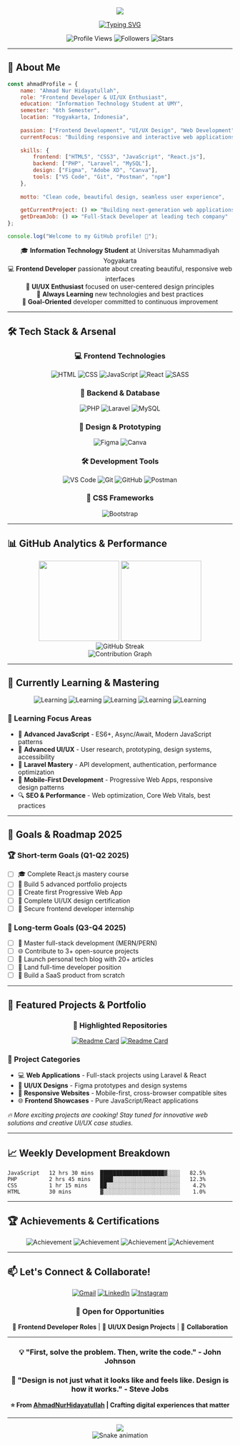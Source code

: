 <div align="center">
  <img src="https://capsule-render.vercel.app/api?type=waving&color=gradient&customColorList=0,2,2,5,30&height=300&section=header&text=Ahmad%20Nur%20Hidayatullah&fontSize=50&fontColor=ffffff&animation=fadeIn&fontAlignY=38&desc=Frontend%20Developer%20%26%20UI/UX%20Enthusiast&descAlignY=51&descAlign=62" />
</div>

<div align="center">
  
[![Typing SVG](https://readme-typing-svg.herokuapp.com?font=Fira+Code&weight=600&size=24&pause=1000&color=00D9FF&center=true&vCenter=true&width=800&lines=🚀+Building+Amazing+Web+Experiences;💻+Frontend+Developer+%26+UI%2FUX+Designer;🎨+Crafting+Beautiful+User+Interfaces;🌟+Always+Learning+New+Technologies;📱+Mobile-First+Responsive+Design)](https://git.io/typing-svg)

</div>

<div align="center">
  <img src="https://komarev.com/ghpvc/?username=AhmadNurHidayatullah&color=00d9ff&style=for-the-badge&label=Profile+Views" alt="Profile Views" />
  <img src="https://img.shields.io/github/followers/AhmadNurHidayatullah?color=00d9ff&style=for-the-badge&label=Followers" alt="Followers" />
  <img src="https://img.shields.io/github/stars/AhmadNurHidayatullah?color=00d9ff&style=for-the-badge&label=Stars" alt="Stars" />
</div>

---

## 🚀 About Me

```javascript
const ahmadProfile = {
    name: "Ahmad Nur Hidayatullah",
    role: "Frontend Developer & UI/UX Enthusiast",
    education: "Information Technology Student at UMY",
    semester: "6th Semester",
    location: "Yogyakarta, Indonesia",
    
    passion: ["Frontend Development", "UI/UX Design", "Web Development"],
    currentFocus: "Building responsive and interactive web applications",
    
    skills: {
        frontend: ["HTML5", "CSS3", "JavaScript", "React.js"],
        backend: ["PHP", "Laravel", "MySQL"],
        design: ["Figma", "Adobe XD", "Canva"],
        tools: ["VS Code", "Git", "Postman", "npm"]
    },
    
    motto: "Clean code, beautiful design, seamless user experience",
    
    getCurrentProject: () => "Building next-generation web applications",
    getDreamJob: () => "Full-Stack Developer at leading tech company"
};

console.log("Welcome to my GitHub profile! 🎉");
```

<div align="center">
  
🎓 **Information Technology Student** at Universitas Muhammadiyah Yogyakarta  
💻 **Frontend Developer** passionate about creating beautiful, responsive web interfaces  
🎨 **UI/UX Enthusiast** focused on user-centered design principles  
🌱 **Always Learning** new technologies and best practices  
🚀 **Goal-Oriented** developer committed to continuous improvement

</div>

---

## 🛠️ Tech Stack & Arsenal

<div align="center">

### 💻 Frontend Technologies
![HTML](https://img.shields.io/badge/HTML5-E34F26?style=for-the-badge&logo=html5&logoColor=white)
![CSS](https://img.shields.io/badge/CSS3-1572B6?style=for-the-badge&logo=css3&logoColor=white)
![JavaScript](https://img.shields.io/badge/JavaScript-F7DF1E?style=for-the-badge&logo=javascript&logoColor=black)
![React](https://img.shields.io/badge/React-20232A?style=for-the-badge&logo=react&logoColor=61DAFB)
![SASS](https://img.shields.io/badge/SASS-hotpink.svg?style=for-the-badge&logo=SASS&logoColor=white)

### 🧰 Backend & Database
![PHP](https://img.shields.io/badge/PHP-777BB4?style=for-the-badge&logo=php&logoColor=white)
![Laravel](https://img.shields.io/badge/Laravel-FF2D20?style=for-the-badge&logo=laravel&logoColor=white)
![MySQL](https://img.shields.io/badge/MySQL-4479A1?style=for-the-badge&logo=mysql&logoColor=white)

### 🎨 Design & Prototyping
![Figma](https://img.shields.io/badge/Figma-F24E1E?style=for-the-badge&logo=figma&logoColor=white)
![Canva](https://img.shields.io/badge/Canva-00C4CC?style=for-the-badge&logo=canva&logoColor=white)

### 🛠️ Development Tools
![VS Code](https://img.shields.io/badge/VS_Code-007ACC?style=for-the-badge&logo=visual-studio-code&logoColor=white)
![Git](https://img.shields.io/badge/Git-F05032?style=for-the-badge&logo=git&logoColor=white)
![GitHub](https://img.shields.io/badge/GitHub-181717?style=for-the-badge&logo=github&logoColor=white)
![Postman](https://img.shields.io/badge/Postman-FF6C37?style=for-the-badge&logo=postman&logoColor=white)

### 📱 CSS Frameworks
![Bootstrap](https://img.shields.io/badge/Bootstrap-7952B3?style=for-the-badge&logo=bootstrap&logoColor=white)

</div>

---

## 📊 GitHub Analytics & Performance

<div align="center">
  <img height="180em" src="https://github-readme-stats.vercel.app/api?username=AhmadNurHidayatullah&show_icons=true&theme=tokyonight&include_all_commits=true&count_private=true&hide_border=true&custom_title=Ahmad's%20GitHub%20Stats"/>
  <img height="180em" src="https://github-readme-stats.vercel.app/api/top-langs/?username=AhmadNurHidayatullah&layout=compact&theme=tokyonight&hide_border=true&custom_title=Most%20Used%20Languages"/>
</div>

<div align="center">
  <img src="https://github-readme-streak-stats.herokuapp.com/?user=AhmadNurHidayatullah&theme=tokyonight&hide_border=true&stroke=0000&background=0D1117&ring=00d9ff&fire=00d9ff&currStreakLabel=00d9ff" alt="GitHub Streak" />
</div>

<div align="center">
  <img src="https://github-readme-activity-graph.vercel.app/graph?username=AhmadNurHidayatullah&theme=tokyo-night&hide_border=true&area=true&custom_title=Ahmad's%20Contribution%20Graph" alt="Contribution Graph" />
</div>

---

## 🌱 Currently Learning & Mastering

<div align="center">
  
![Learning](https://img.shields.io/badge/🚀_Advanced_JavaScript-ES6+_&_Modern_Features-yellow?style=for-the-badge)
![Learning](https://img.shields.io/badge/⚛️_React.js-Hooks_&_Context_API-blue?style=for-the-badge)
![Learning](https://img.shields.io/badge/🎨_UI/UX_Design-Figma_&_Design_Systems-purple?style=for-the-badge)
![Learning](https://img.shields.io/badge/🔧_Laravel_Advanced-API_&_Authentication-red?style=for-the-badge)
![Learning](https://img.shields.io/badge/📱_Mobile_First-Responsive_Design-green?style=for-the-badge)

</div>

### 🎯 Learning Focus Areas

- 🚀 **Advanced JavaScript** - ES6+, Async/Await, Modern JavaScript patterns
- 🎨 **Advanced UI/UX** - User research, prototyping, design systems, accessibility
- 🔧 **Laravel Mastery** - API development, authentication, performance optimization
- 📱 **Mobile-First Development** - Progressive Web Apps, responsive design patterns
- 🔍 **SEO & Performance** - Web optimization, Core Web Vitals, best practices

---

## 🎯 Goals & Roadmap 2025

### 🏆 Short-term Goals (Q1-Q2 2025)
- [ ] 🎓 Complete React.js mastery course
- [ ] 🚀 Build 5 advanced portfolio projects
- [ ] 📱 Create first Progressive Web App
- [ ] 🎨 Complete UI/UX design certification
- [ ] 💼 Secure frontend developer internship

### 🌟 Long-term Goals (Q3-Q4 2025)
- [ ] 🔧 Master full-stack development (MERN/PERN)
- [ ] 🌐 Contribute to 3+ open-source projects
- [ ] 📝 Launch personal tech blog with 20+ articles
- [ ] 🏢 Land full-time developer position
- [ ] 🎯 Build a SaaS product from scratch

---

## 💼 Featured Projects & Portfolio

<div align="center">

### 🌟 Highlighted Repositories

[![Readme Card](https://github-readme-stats.vercel.app/api/pin/?username=AhmadNurHidayatullah&repo=responsive-portfolio&theme=tokyonight&hide_border=true)](https://github.com/AhmadNurHidayatullah/responsive-portfolio)
[![Readme Card](https://github-readme-stats.vercel.app/api/pin/?username=AhmadNurHidayatullah&repo=laravel-ecommerce&theme=tokyonight&hide_border=true)](https://github.com/AhmadNurHidayatullah/laravel-ecommerce)

</div>

### 🚀 Project Categories

- 💻 **Web Applications** - Full-stack projects using Laravel & React
- 🎨 **UI/UX Designs** - Figma prototypes and design systems
- 📱 **Responsive Websites** - Mobile-first, cross-browser compatible sites
- 🌐 **Frontend Showcases** - Pure JavaScript/React applications

*🔥 More exciting projects are cooking! Stay tuned for innovative web solutions and creative UI/UX case studies.*

---

## 📈 Weekly Development Breakdown

```text
JavaScript   12 hrs 30 mins  ████████████████████▓░░░░   82.5%
PHP          2 hrs 45 mins   ████░░░░░░░░░░░░░░░░░░░░░   12.3%
CSS          1 hr 15 mins    ██░░░░░░░░░░░░░░░░░░░░░░░    4.2%
HTML         30 mins         ▓░░░░░░░░░░░░░░░░░░░░░░░░    1.0%
```

---

## 🏆 Achievements & Certifications

<div align="center">

![Achievement](https://img.shields.io/badge/🎓_Responsive_Web_Design-FreeCodeCamp-blue?style=for-the-badge)
![Achievement](https://img.shields.io/badge/🎨_UI/UX_Fundamentals-Coursera-purple?style=for-the-badge)
![Achievement](https://img.shields.io/badge/💻_JavaScript_Algorithms-HackerRank-yellow?style=for-the-badge)
![Achievement](https://img.shields.io/badge/🔧_Laravel_Certified-Laracasts-red?style=for-the-badge)

</div>

---

## 📫 Let's Connect & Collaborate!

<div align="center">
  
[![Gmail](https://img.shields.io/badge/Gmail-D14836?style=for-the-badge&logo=gmail&logoColor=white)](mailto:ahmadnurhidayatulla@gmail.com)
[![LinkedIn](https://img.shields.io/badge/LinkedIn-0077B5?style=for-the-badge&logo=linkedin&logoColor=white)](https://linkedin.com/in/ahmad-nurhidayatullah-853502341)
[![Instagram](https://img.shields.io/badge/Instagram-E4405F?style=for-the-badge&logo=instagram&logoColor=white)](https://instagram.com/ahmadnurop)

</div>

<div align="center">
  
### 💬 Open for Opportunities

🚀 **Frontend Developer Roles** | 🎨 **UI/UX Design Projects** | 🤝 **Collaboration**

</div>

---

<div align="center">
  
### 💡 "First, solve the problem. Then, write the code." - John Johnson

### 🌟 "Design is not just what it looks like and feels like. Design is how it works." - Steve Jobs

**⭐ From [AhmadNurHidayatullah](https://github.com/AhmadNurHidayatullah) | Crafting digital experiences that matter**

</div>

---

<div align="center">
  <img src="https://capsule-render.vercel.app/api?type=waving&color=gradient&customColorList=0,2,2,5,30&height=120&section=footer&animation=fadeIn" />
</div>

<div align="center">
  <img src="https://github.com/AhmadNurHidayatullah/AhmadNurHidayatullah/blob/output/github-contribution-grid-snake.svg" alt="Snake animation" />
</div>
